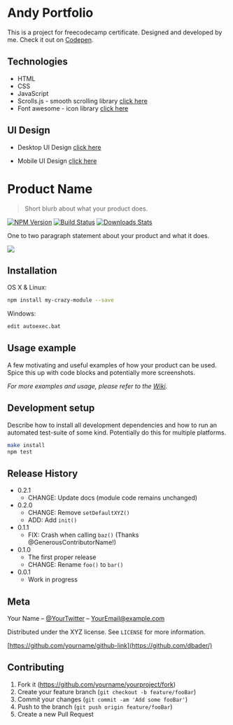 # Andy Portfolio
This is a project for freecodecamp certificate. Designed and developed by me.
Check it out on <a href="https://codepen.io/souji-andy/full/wvpagZP">Codepen</a>.

<h2>Technologies</h2>
<ul>
  <li>HTML</li>
  <li>CSS</li>
  <li>JavaScript</li>
  <li>Scrolls.js - smooth scrolling library <a href="https://scrollsjs.com/">click here</a></li>
  <li>Font awesome - icon library <a href="https://fontawesome.com/">click here</a></li>
 </ul>

<section>
  <h2>UI Design</h2>
  <ul>
    <li><p>Desktop UI Design <a href="https://github.com/AndyNotfound/AndyPortfolio/tree/main/Desktop%20UI%20Design"> click here</a></p></li>
    <li><p>Mobile UI Design <a href="https://github.com/AndyNotfound/AndyPortfolio/tree/main/Mobile%20UI%20Design"> click here</a></p></li>
  </ul>
</section>

# Product Name
> Short blurb about what your product does.

[![NPM Version][npm-image]][npm-url]
[![Build Status][travis-image]][travis-url]
[![Downloads Stats][npm-downloads]][npm-url]

One to two paragraph statement about your product and what it does.

![](header.png)

## Installation

OS X & Linux:

```sh
npm install my-crazy-module --save
```

Windows:

```sh
edit autoexec.bat
```

## Usage example

A few motivating and useful examples of how your product can be used. Spice this up with code blocks and potentially more screenshots.

_For more examples and usage, please refer to the [Wiki][wiki]._

## Development setup

Describe how to install all development dependencies and how to run an automated test-suite of some kind. Potentially do this for multiple platforms.

```sh
make install
npm test
```

## Release History

* 0.2.1
    * CHANGE: Update docs (module code remains unchanged)
* 0.2.0
    * CHANGE: Remove `setDefaultXYZ()`
    * ADD: Add `init()`
* 0.1.1
    * FIX: Crash when calling `baz()` (Thanks @GenerousContributorName!)
* 0.1.0
    * The first proper release
    * CHANGE: Rename `foo()` to `bar()`
* 0.0.1
    * Work in progress

## Meta

Your Name – [@YourTwitter](https://twitter.com/dbader_org) – YourEmail@example.com

Distributed under the XYZ license. See ``LICENSE`` for more information.

[https://github.com/yourname/github-link](https://github.com/dbader/)

## Contributing

1. Fork it (<https://github.com/yourname/yourproject/fork>)
2. Create your feature branch (`git checkout -b feature/fooBar`)
3. Commit your changes (`git commit -am 'Add some fooBar'`)
4. Push to the branch (`git push origin feature/fooBar`)
5. Create a new Pull Request

<!-- Markdown link & img dfn's -->
[npm-image]: https://img.shields.io/npm/v/datadog-metrics.svg?style=flat-square
[npm-url]: https://npmjs.org/package/datadog-metrics
[npm-downloads]: https://img.shields.io/npm/dm/datadog-metrics.svg?style=flat-square
[travis-image]: https://img.shields.io/travis/dbader/node-datadog-metrics/master.svg?style=flat-square
[travis-url]: https://travis-ci.org/dbader/node-datadog-metrics
[wiki]: https://github.com/yourname/yourproject/wiki
